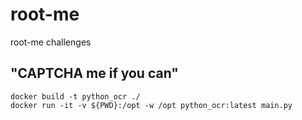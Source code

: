 # root-me
root-me challenges

## "CAPTCHA me if you can"
```
docker build -t python_ocr ./
docker run -it -v ${PWD}:/opt -w /opt python_ocr:latest main.py
```
